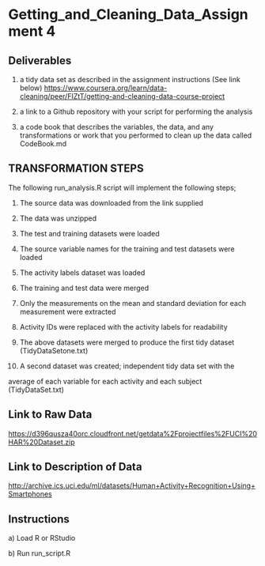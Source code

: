 # Getting_and_Cleaning_Data_Assignment 4

## Deliverables
 1) a tidy data set as described in the assignment instructions (See link below)
 https://www.coursera.org/learn/data-cleaning/peer/FIZtT/getting-and-cleaning-data-course-project
 
 2) a link to a Github repository with your script for performing the analysis
 
 3) a code book that describes the variables, the data, and any transformations or work that you performed to clean up the data called CodeBook.md
 

 ## TRANSFORMATION STEPS
 The following run_analysis.R script will implement the following steps;
1) The source data was downloaded from the link supplied

2) The data was unzipped

3) The test and training datasets were loaded

4) The source variable names for the training and test datasets were loaded

5) The activity labels dataset was loaded

6) The training and test data were merged

7) Only the measurements on the mean and standard deviation for each measurement were extracted

8) Activity IDs were replaced with the activity labels for readability

9) The above datasets were merged to produce the first tidy dataset (TidyDataSetone.txt)

10) A second dataset was created; independent tidy data set with the 

average of each variable for each activity and each subject (TidyDataSet.txt)



## Link to Raw Data 
 
 https://d396qusza40orc.cloudfront.net/getdata%2Fprojectfiles%2FUCI%20HAR%20Dataset.zip
 
## Link to Description of Data
 http://archive.ics.uci.edu/ml/datasets/Human+Activity+Recognition+Using+Smartphones
 
## Instructions
 a) Load R or RStudio 
 
 b) Run run_script.R
